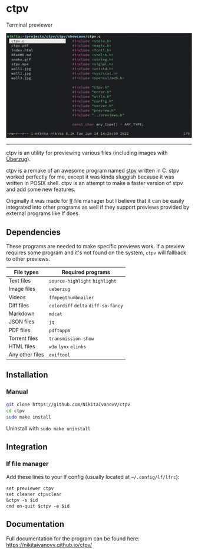 # ctpv

Terminal previewer

![showcase](doc/showcase.gif)

----

ctpv is an utility for previewing various files
(including images with [Überzug](https://github.com/seebye/ueberzug)).

ctpv is a remake of an awesome program named
[stpv](https://github.com/Naheel-Azawy/stpv) written in C.
stpv worked perfectly for me, except it was kinda sluggish because
it was written in POSIX shell.
ctpv is an attempt to make a faster version of stpv and add some
new features.

Originally it was made for [lf](https://github.com/gokcehan/lf)
file manager but I believe that it can be easily integrated into
other programs as well if they support previews provided by
external programs like lf does.

## Dependencies

These programs are needed to make specific previews work.
If a preview requires some program and it's not found on the system,
`ctpv` will fallback to other previews.

| File types | Required programs |
| ---- | ---- |
| Text files | `source-highlight` `highlight` |
| Image files | `ueberzug` |
| Videos | `ffmpegthumbnailer` |
| Diff files | `colordiff` `delta` `diff-so-fancy` |
| Markdown | `mdcat` |
| JSON files | `jq` |
| PDF files | `pdftoppm` |
| Torrent files | `transmission-show` |
| HTML files | `w3m` `lynx` `elinks` |
| Any other files | `exiftool` |

## Installation

### Manual

```sh
git clone https://github.com/NikitaIvanovV/ctpv
cd ctpv
sudo make install
```

Uninstall with `sudo make uninstall`

## Integration

### lf file manager

Add these lines to your lf config
(usually located at `~/.config/lf/lfrc`):

```
set previewer ctpv
set cleaner ctpvclear
&ctpv -s $id
cmd on-quit $ctpv -e $id
```

## Documentation

Full documentation for the program can be found here:
https://nikitaivanovv.github.io/ctpv/

